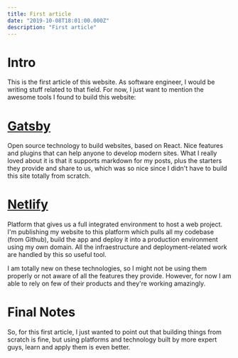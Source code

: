 ```yaml
---
title: First article
date: "2019-10-08T18:01:00.000Z"
description: "First article"
---
```


# Intro
This is the first article of this website. As software engineer, I would be writing stuff related to that field. For now, I just want to mention the awesome tools I found to build this website:

# [Gatsby](https://www.gatsbyjs.org/)
Open source technology to build websites, based on React. Nice features and plugins that can help anyone to develop modern sites. What I really loved about it is that it supports markdown for my posts, plus the starters they provide and share to us, which was so nice since I didn't have to build this site totally from scratch.

# [Netlify](https://www.netlify.com/)
Platform that gives us a full integrated environment to host a web project. I'm publishing my website to this platform which pulls all my codebase (from Github), build the app and deploy it into a production environment using my own domain. All the infraestructure and deployment-related work are handled by this so useful tool.

I am totally new on these technologies, so I might not be using them properly or not aware of all the features they provide. However, for now I am able to rely on few of their products and they're working amazingly.

# Final Notes
So, for this first article, I just wanted to point out that building things from scratch is fine, but using platforms and technology built by more expert guys, learn and apply them is even better.